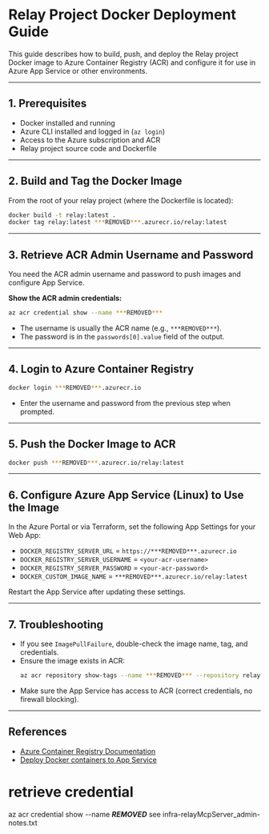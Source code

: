 # Relay Project Docker Deployment Guide

This guide describes how to build, push, and deploy the Relay project Docker image to Azure Container Registry (ACR) and configure it for use in Azure App Service or other environments.

---

## 1. Prerequisites

- Docker installed and running
- Azure CLI installed and logged in (`az login`)
- Access to the Azure subscription and ACR
- Relay project source code and Dockerfile

---

## 2. Build and Tag the Docker Image

From the root of your relay project (where the Dockerfile is located):

```sh
docker build -t relay:latest .
docker tag relay:latest ***REMOVED***.azurecr.io/relay:latest
```

---

## 3. Retrieve ACR Admin Username and Password

You need the ACR admin username and password to push images and configure App Service.

**Show the ACR admin credentials:**

```sh
az acr credential show --name ***REMOVED***
```

- The username is usually the ACR name (e.g., `***REMOVED***`).
- The password is in the `passwords[0].value` field of the output.

---

## 4. Login to Azure Container Registry

```sh
docker login ***REMOVED***.azurecr.io
```
- Enter the username and password from the previous step when prompted.

---

## 5. Push the Docker Image to ACR

```sh
docker push ***REMOVED***.azurecr.io/relay:latest
```

---

## 6. Configure Azure App Service (Linux) to Use the Image

In the Azure Portal or via Terraform, set the following App Settings for your Web App:

- `DOCKER_REGISTRY_SERVER_URL` = `https://***REMOVED***.azurecr.io`
- `DOCKER_REGISTRY_SERVER_USERNAME` = `<your-acr-username>`
- `DOCKER_REGISTRY_SERVER_PASSWORD` = `<your-acr-password>`
- `DOCKER_CUSTOM_IMAGE_NAME` = `***REMOVED***.azurecr.io/relay:latest`

Restart the App Service after updating these settings.

---

## 7. Troubleshooting

- If you see `ImagePullFailure`, double-check the image name, tag, and credentials.
- Ensure the image exists in ACR:  
  ```sh
  az acr repository show-tags --name ***REMOVED*** --repository relay
  ```
- Make sure the App Service has access to ACR (correct credentials, no firewall blocking).

---

## References

- [Azure Container Registry Documentation](https://docs.microsoft.com/en-us/azure/container-registry/)
- [Deploy Docker containers to App Service](https://docs.microsoft.com/en-us/azure/app-service/tutorial-custom-docker-image)


# retrieve credential
az acr credential show --name ***REMOVED***
see infra-relayMcpServer\_admin-notes.txt

